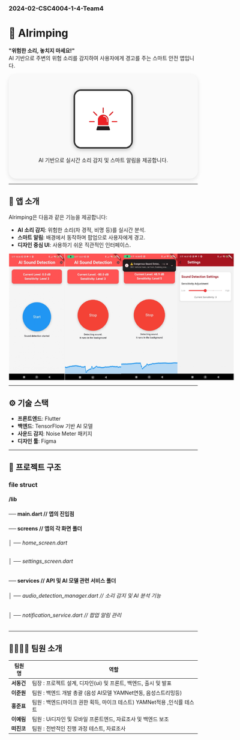 ### 2024-02-CSC4004-1-4-Team4

# 🚀 Alrimping  

**"위험한 소리, 놓치지 마세요!"**  
AI 기반으로 주변의 위험 소리를 감지하여 사용자에게 경고를 주는 스마트 안전 앱입니다.

<div style="display: flex; flex-direction: column; align-items: center; gap: 20px; margin-bottom: 40px; background-color: #f9f9f9; padding: 40px; border-radius: 20px; box-shadow: 0 4px 12px rgba(0, 0, 0, 0.1); max-width: 600px; margin: 0 auto;">
    <img src="alrimping/assets/images/app_icon.png" alt="App logo" style="width: 150px; height: 150px; border-radius: 20px; border: 4px solid #333; box-shadow: 0 2px 12px rgba(0, 0, 0, 0.3);">
    <div style="text-align: center;">
      <span>AI 기반으로 실시간 소리 감지 및 스마트 알림을 제공합니다.</span>
    </div>
</div>

---

## 📱 앱 소개  

Alrimping은 다음과 같은 기능을 제공합니다:  
- **AI 소리 감지**: 위험한 소리(차 경적, 비명 등)를 실시간 분석.  
- **스마트 알림**: 배경에서 동작하며 팝업으로 사용자에게 경고.  
- **디자인 중심 UI**: 사용하기 쉬운 직관적인 인터페이스.

<div style="display: flex; justify-content: space-around;">
    <img src="alrimping/assets/images/app_preview.png" style="max-width: 100%; height: auto; width: 150px;">
    <img src="alrimping/assets/images/app_playing.png" style="max-width: 100%; height: auto; width: 150px;">
    <img src="alrimping/assets/images/app_alert.png" style="max-width: 100%; height: auto; width: 150px;">
    <img src="alrimping/assets/images/app_setting.png" style="max-width: 100%; height: auto; width: 150px;">
</div>


---

## ⚙️ 기술 스택 

- **프론트엔드**: Flutter  
- **백엔드**: TensorFlow 기반 AI 모델  
- **사운드 감지**: Noise Meter 패키지  
- **디자인 툴**: Figma  

---

## 📂 프로젝트 구조

### file struct
#### /lib  ######
 #### ── main.dart                  // 앱의 진입점
 #### ── screens                    // 앱의 각 화면 폴더
 ###### │   ── home_screen.dart
 ###### │   ── settings_screen.dart
 #### ── services                   // API 및 AI 모델 관련 서비스 폴더
 ###### │   ── audio_detection_manager.dart   // 소리 감지 및 AI 분석 기능
 ###### │   ── notification_service.dart      // 팝업 알림 관리

---

## 👨‍👩‍👧‍👦 팀원 소개  

| 팀원 명   | 역할       |  
|-----------|------------|  
| **서동건** | 팀장 : 프로젝트 설계, 디자인(ui) 및 프론트, 백엔드, 출시 및 발표  |  
| **이준원** | 팀원 : 백엔드 개발 총괄 (음성 AI모델 YAMNet연동, 음성스트리밍등)  |  
| **홍준표** | 팀원 : 백엔드(마이크 권한 획득, 마이크 테스트) YAMNet적용 ,인식률 테스트    | 
| **이예림** | 팀원 : Ui디자인 및 모바일 프론트엔드, 자료조사 및 백엔드 보조      |  
| **떠진코** | 팀원 : 전반적인 진행 과정 테스트, 자료조사      |  
